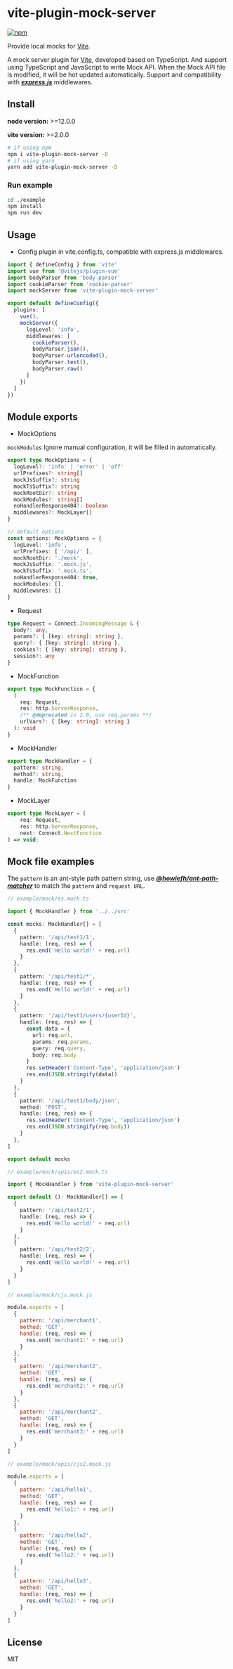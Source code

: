 # vite-plugin-mock-server

[![npm][npm-img]][npm-url]

Provide local mocks for [Vite].

A mock server plugin for [Vite], developed based on TypeScript. 
And support using TypeScript and JavaScript to write Mock API. When the Mock API file 
is modified, it will be hot updated automatically. Support and compatibility 
with ***[express.js](https://github.com/expressjs/)*** middlewares.

## Install

**node version:** >=12.0.0

**vite version:** >=2.0.0

```bash
# if using npm
npm i vite-plugin-mock-server -D
# if using yarn
yarn add vite-plugin-mock-server -D
```

### Run example

```bash
cd ./example
npm install
npm run dev
```

## Usage

- Config plugin in vite.config.ts, compatible with express.js middlewares.

```ts
import { defineConfig } from 'vite'
import vue from '@vitejs/plugin-vue'
import bodyParser from 'body-parser'
import cookieParser from 'cookie-parser'
import mockServer from 'vite-plugin-mock-server'

export default defineConfig({
  plugins: [
    vue(),
    mockServer({
      logLevel: 'info',
      middlewares: [
        cookieParser(),
        bodyParser.json(),
        bodyParser.urlencoded(),
        bodyParser.text(),
        bodyParser.raw()
      ]
    })
  ]
})
```

## Module exports

- MockOptions

`mockModules` Ignore manual configuration, it will be filled in automatically.

```ts
export type MockOptions = {
  logLevel?: 'info' | 'error' | 'off'
  urlPrefixes?: string[]
  mockJsSuffix?: string
  mockTsSuffix?: string
  mockRootDir?: string
  mockModules?: string[]
  noHandlerResponse404?: boolean
  middlewares?: MockLayer[]
}

// default options
const options: MockOptions = {
  logLevel: 'info',
  urlPrefixes: [ '/api/' ],
  mockRootDir: './mock',
  mockJsSuffix: '.mock.js',
  mockTsSuffix: '.mock.ts',
  noHandlerResponse404: true,
  mockModules: [],
  middlewares: [] 
}
```

- Request
  
```ts
type Request = Connect.IncomingMessage & { 
  body?: any, 
  params?: { [key: string]: string }, 
  query?: { [key: string]: string },
  cookies?: { [key: string]: string },
  session?: any
}
```

- MockFunction
  
```ts
export type MockFunction = {
  (
    req: Request, 
    res: http.ServerResponse, 
    /** @deprecated in 2.0, use req.params **/
    urlVars?: { [key: string]: string }
  ): void
}
```

- MockHandler

```ts
export type MockHandler = {
  pattern: string,
  method?: string,
  handle: MockFunction
}
```

- MockLayer

```ts
export type MockLayer = (
    req: Request,
    res: http.ServerResponse,
    next: Connect.NextFunction
) => void;
```

## Mock file examples

The `pattern` is an ant-style path pattern string, 
use ***[@howiefh/ant-path-matcher](https://www.npmjs.com/package/@howiefh/ant-path-matcher)*** 
to match the `pattern` and `request URL`.

```ts
// example/mock/es.mock.ts

import { MockHandler } from '../../src'

const mocks: MockHandler[] = [
  {
    pattern: '/api/test1/1',
    handle: (req, res) => {
      res.end('Hello world!' + req.url)
    }
  },
  {
    pattern: '/api/test1/*',
    handle: (req, res) => {
      res.end('Hello world!' + req.url)
    }
  },
  {
    pattern: '/api/test1/users/{userId}',
    handle: (req, res) => {
      const data = {
        url: req.url,
        params: req.params,
        query: req.query,
        body: req.body
      }
      res.setHeader('Content-Type', 'application/json')
      res.end(JSON.stringify(data))
    }
  },
  {
    pattern: '/api/test1/body/json',
    method: 'POST',
    handle: (req, res) => {
      res.setHeader('Content-Type', 'application/json')
      res.end(JSON.stringify(req.body))
    }
  },
]

export default mocks

// example/mock/apis/es2.mock.ts

import { MockHandler } from 'vite-plugin-mock-server'

export default (): MockHandler[] => [
  {
    pattern: '/api/test2/1',
    handle: (req, res) => {
      res.end('Hello world!' + req.url)
    }
  },
  {
    pattern: '/api/test2/2',
    handle: (req, res) => {
      res.end('Hello world!' + req.url)
    }
  }
]
```

```js
// example/mock/cjs.mock.js

module.exports = [
  {
    pattern: '/api/merchant1',
    method: 'GET',
    handle: (req, res) => {
      res.end('merchant1:' + req.url)
    }
  },
  {
    pattern: '/api/merchant2',
    method: 'GET',
    handle: (req, res) => {
      res.end('merchant2:' + req.url)
    }
  },
  {
    pattern: '/api/merchant2',
    method: 'GET',
    handle: (req, res) => {
      res.end('merchant3:' + req.url)
    }
  }
]

// example/mock/apis/cjs2.mock.js

module.exports = [
  {
    pattern: '/api/hello1',
    method: 'GET',
    handle: (req, res) => {
      res.end('hello1:' + req.url)
    }
  },
  {
    pattern: '/api/hello2',
    method: 'GET',
    handle: (req, res) => {
      res.end('hello2:' + req.url)
    }
  },
  {
    pattern: '/api/hello3',
    method: 'GET',
    handle: (req, res) => {
      res.end('hello2:' + req.url)
    }
  }
]
```

## License

MIT

[npm-img]: https://img.shields.io/npm/v/vite-plugin-mock-server.svg
[npm-url]: https://npmjs.com/package/vite-plugin-mock-server
[Vite]: https://vitejs.dev
